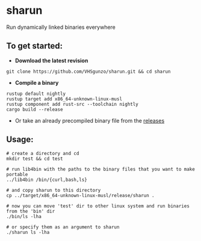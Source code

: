 # sharun
Run dynamically linked binaries everywhere

## To get started:
* **Download the latest revision**
```
git clone https://github.com/VHSgunzo/sharun.git && cd sharun
```

* **Compile a binary**
```
rustup default nightly
rustup target add x86_64-unknown-linux-musl
rustup component add rust-src --toolchain nightly
cargo build --release
```
* Or take an already precompiled binary file from the [releases](https://github.com/VHSgunzo/sharun/releases)

## Usage:
```
# create a directory and cd
mkdir test && cd test

# run lib4bin with the paths to the binary files that you want to make portable
../lib4bin /bin/{curl,bash,ls}

# and copy sharun to this directory
cp ../target/x86_64-unknown-linux-musl/release/sharun .

# now you can move 'test' dir to other linux system and run binaries from the 'bin' dir
./bin/ls -lha

# or specify them as an argument to sharun
./sharun ls -lha
```
